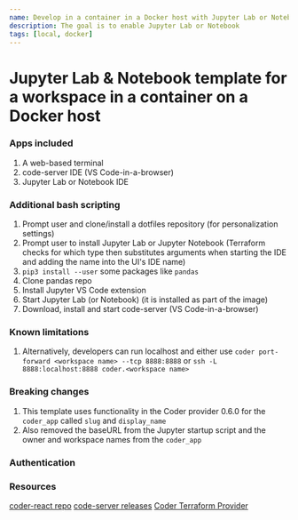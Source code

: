 ```yaml
---
name: Develop in a container in a Docker host with Jupyter Lab or Notebook
description: The goal is to enable Jupyter Lab or Notebook 
tags: [local, docker]
---
```


# Jupyter Lab & Notebook template for a workspace in a container on a Docker host

### Apps included
1. A web-based terminal
1. code-server IDE (VS Code-in-a-browser)
1. Jupyter Lab or Notebook IDE

### Additional bash scripting
1. Prompt user and clone/install a dotfiles repository (for personalization settings)
1. Prompt user to install Jupyter Lab or Jupyter Notebook (Terraform checks for which type then substitutes arguments when starting the IDE and adding the name into the UI's IDE name)
1. `pip3 install --user` some packages like `pandas`
1. Clone pandas repo
1. Install Jupyter VS Code extension
1. Start Jupyter Lab (or Notebook) (it is installed as part of the image)
1. Download, install and start code-server (VS Code-in-a-browser)

### Known limitations
1. Alternatively, developers can run localhost and either use `coder port-forward <workspace name> --tcp 8888:8888` or `ssh -L 8888:localhost:8888 coder.<workspace name>`

### Breaking changes
1. This template uses functionality in the Coder provider 0.6.0 for the `coder_app` called `slug` and `display_name`
1. Also removed the baseURL from the Jupyter startup script and the owner and workspace names from the `coder_app`

### Authentication


### Resources
[coder-react repo](https://github.com/mark-theshark/coder-react)
[code-server releases](https://github.com/coder/code-server/releases)
[Coder Terraform Provider](https://registry.terraform.io/providers/coder/coder/latest/docs/resources/app)
